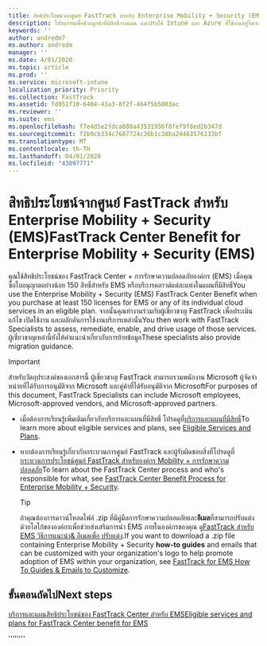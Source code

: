 ```yaml
---
title: สิทธิประโยชน์จากศูนย์ FastTrack สำหรับ Enterprise Mobility + Security (EMS)
description: โปรแกรมเพื่อช่วยลูกค้าที่มีสิทธิ์วางแผน และปรับใช้ Intune และ Azure ที่ใช้งานอยู่ไดเรกทอรีพรีเมียม
keywords: ''
author: andredm7
ms.author: andredm
manager: ''
ms.date: 4/01/2020
ms.topic: article
ms.prod: ''
ms.service: microsoft-intune
localization_priority: Priority
ms.collection: FastTrack
ms.assetid: fd951f10-6404-43a3-8f2f-464f5b5003ac
ms.reviewer: ''
ms.suite: ems
ms.openlocfilehash: f7e4d5e2fdca888a43531956f8fef9f8ed2b347d
ms.sourcegitcommit: f2b9cb334c7687724c36b1c38ba24463576233bf
ms.translationtype: MT
ms.contentlocale: th-TH
ms.lasthandoff: 04/01/2020
ms.locfileid: "43097771"
---
```

# <a name="fasttrack-center-benefit-for-enterprise-mobility--security-ems"></a><span data-ttu-id="4a69b-103">สิทธิประโยชน์จากศูนย์ FastTrack สำหรับ Enterprise Mobility + Security (EMS)</span><span class="sxs-lookup"><span data-stu-id="4a69b-103">FastTrack Center Benefit for Enterprise Mobility + Security (EMS)</span></span>

<span data-ttu-id="4a69b-104">คุณใช้สิทธิประโยชน์ของ FastTrack Center + การรักษาความปลอดภัยองค์กร (EMS) เมื่อคุณซื้อใบอนุญาตอย่างน้อย 150 สิทธิ์สําหรับ EMS หรือบริการคลาวด์แต่ละแห่งในแผนที่มีสิทธิ์</span><span class="sxs-lookup"><span data-stu-id="4a69b-104">You use the Enterprise Mobility + Security (EMS) FastTrack Center Benefit when you purchase at least 150 licenses for EMS or any of its individual cloud services in an eligible plan.</span></span> <span data-ttu-id="4a69b-105">จากนั้นคุณทํางานร่วมกับผู้เชี่ยวชาญ FastTrack เพื่อประเมิน แก้ไข เปิดใช้งาน และผลักดันการใช้งานบริการเหล่านั้น</span><span class="sxs-lookup"><span data-stu-id="4a69b-105">You then work with FastTrack Specialists to assess, remediate, enable, and drive usage of those services.</span></span> <span data-ttu-id="4a69b-106">ผู้เชี่ยวชาญเหล่านี้ยังให้คําแนะนําเกี่ยวกับการย้ายข้อมูล</span><span class="sxs-lookup"><span data-stu-id="4a69b-106">These specialists also provide migration guidance.</span></span> 

> [!IMPORTANT]
> <span data-ttu-id="4a69b-107">สําหรับวัตถุประสงค์ของเอกสารนี้ ผู้เชี่ยวชาญ FastTrack สามารถรวมพนักงาน Microsoft ผู้จัดจําหน่ายที่ได้รับการอนุมัติจาก Microsoft และคู่ค้าที่ได้รับอนุมัติจาก Microsoft</span><span class="sxs-lookup"><span data-stu-id="4a69b-107">For purposes of this document, FastTrack Specialists can include Microsoft employees, Microsoft-approved vendors, and Microsoft-approved partners.</span></span>

- <span data-ttu-id="4a69b-108">เมื่อต้องการเรียนรู้เพิ่มเติมเกี่ยวกับบริการและแผนที่มีสิทธิ์ โปรดดูที่[บริการและแผนที่มีสิทธิ์](M365-eligible-services-and-plans.md)</span><span class="sxs-lookup"><span data-stu-id="4a69b-108">To learn more about eligible services and plans, see [Eligible Services and Plans](M365-eligible-services-and-plans.md).</span></span>

- <span data-ttu-id="4a69b-109">หากต้องการเรียนรู้เกี่ยวกับกระบวนการศูนย์ FastTrack และผู้รับผิดชอบสิ่งที่โปรดดูที่[กระบวนการประโยชน์ศูนย์ FastTrack สําหรับองค์กร Mobility + การรักษาความปลอดภัย](EMS-fasttrack-process.md)</span><span class="sxs-lookup"><span data-stu-id="4a69b-109">To learn about the FastTrack Center process and who's responsible for what, see [FastTrack Center Benefit Process for Enterprise Mobility + Security](EMS-fasttrack-process.md).</span></span>

    > [!TIP]
    > <span data-ttu-id="4a69b-110">ถ้าคุณต้องการดาวน์โหลดไฟล์ .zip ที่มีคู่มือการรักษาความปลอดภัยและ**อีเมล**ที่สามารถปรับแต่งด้วยโลโก้ขององค์กรเพื่อช่วยส่งเสริมการนํา EMS ภายในองค์กรของคุณ ดู[FastTrack สําหรับ EMS วิธีการแนะนํา& อีเมลเพื่อ ปรับแต่ง](https://gallery.technet.microsoft.com/FastTrack-for-EMS-How-To-f170da4c).</span><span class="sxs-lookup"><span data-stu-id="4a69b-110">If you want to download a .zip file containing Enterprise Mobility + Security **how-to guides** and emails that can be customized with your organization's logo to help promote adoption of EMS within your organization, see [FastTrack for EMS How To Guides & Emails to Customize](https://gallery.technet.microsoft.com/FastTrack-for-EMS-How-To-f170da4c).</span></span>

## <a name="next-steps"></a><span data-ttu-id="4a69b-111">ขั้นตอนถัดไป</span><span class="sxs-lookup"><span data-stu-id="4a69b-111">Next steps</span></span>

[<span data-ttu-id="4a69b-112">บริการและแผนสิทธิประโยชน์ของ FastTrack Center สําหรับ EMS</span><span class="sxs-lookup"><span data-stu-id="4a69b-112">Eligible services and plans for FastTrack Center benefit for EMS</span></span>](M365-eligible-services-and-plans.md)

<span data-ttu-id="4a69b-113">''''</span><span class="sxs-lookup"><span data-stu-id="4a69b-113">''''</span></span>